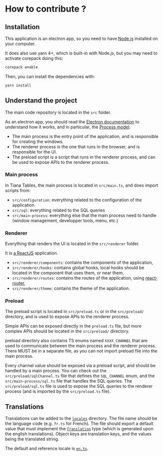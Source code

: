# How to contribute ?

## Installation

This application is an electron app, so you need to have [Node.js](https://nodejs.org/fr) installed on your computer.

It does also use yarn 4+, which is built-in with Node.js, but you may need to activate corepack doing this:

```sh
corepack enable
```

Then, you can install the dependencies with:

```sh
yarn install
```

## Understand the project

The main code repository is located in the `src` folder.

As an electron app, you should read the [Electron documentation](https://www.electronjs.org/docs) to understand how it works, and in particular, the [Process model](https://www.electronjs.org/docs/latest/tutorial/process-model):

- The main process is the entry point of the application, and is responsible for creating the windows.
- The renderer process is the one that runs in the browser, and is responsible for the UI.
- The preload script is a script that runs in the renderer process, and can be used to expose APIs to the renderer process.

### Main process

In Tiana Tables, the main process is located in `src/main.ts`, and does import scripts from:

- `src/configuration`: everything related to the configuration of the application
- `src/sql`: everything related to the SQL queries
- `src/main-process`: everything else that the main process need to handle (window management, developper tools, menu, etc.)

### Renderer

Everything that renders the UI is located in the `src/renderer` folder.

It is [a ReactJS](https://react.dev/learn) application.

- `src/renderer/components`: contains the components of the application,
- `src/renderer/hooks`: contains global hooks, local hooks should be located in the component that uses them, or near them,
- `src/renderer/routes`: contains the routes of the application, using [react-router](https://reactrouter.com/en/main),
- `src/renderer/theme`: contains the theme of the application.

### Preload

The preload script is located in `src/preload.ts` or in the `src/preload/` directory, and is used to expose APIs to the renderer process.

Simple APIs can be exposed directly in the `preload.ts` file, but more complex APIs should be located in the `src/preload/` directory.

preload directory also contains TS enums named `XXXX_CHANNEL` that are used to communicate between the main process and the renderer process. There MUST be in a separate file, as you can not import preload file into the main process.

Every channel value should be exposed via a preload script, and should be handled by a main process. You can check out the `src/preload/sqlChannel.ts` file that defines the `SQL_CHANNEL` enum, and the `src/main-process/sql.ts` file that handles the SQL queries.
The `src/preload/sql.ts` file is used to expose the SQL queries to the renderer process (and is imported by the `src/preload.ts` file).

## Translations

Translations can be added to the [`locales`](locales/) directory. The file name should be the language code (e.g. `fr.ts` for French). The file should export a default value that must implement the [`Translation`](locales/type.ts) type (which is generated upon the english translations). Object keys are translation keys, and the values being the translated string.

The default and reference locale is [`en.ts`](locales/en.ts).
